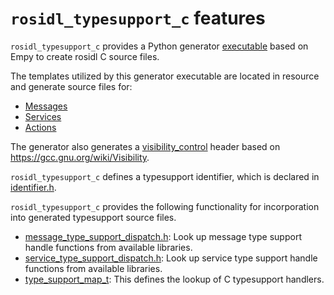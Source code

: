 # `rosidl_typesupport_c` features

`rosidl_typesupport_c` provides a Python generator [executable](bin/rosidl_typesupport_c) based on Empy to create rosidl C source files.

The templates utilized by this generator executable are located in resource and generate source files for:
* [Messages](resource/msg__type_support.cpp.em)
* [Services](resource/srv__type_support.cpp.em)
* [Actions](resource/action__type_support.c.em)

The generator also generates a [visibility_control](resource/rosidl_typesupport_c__visibility_control.h.in) header based on https://gcc.gnu.org/wiki/Visibility.

`rosidl_typesupport_c` defines a typesupport identifier, which is declared in [identifier.h](include/rosidl_typesupport_c/identifier.h).

`rosidl_typesupport_c` provides the following functionality for incorporation into generated typesupport source files.

* [message_type_support_dispatch.h](include/rosidl_typesupport_c/message_type_support_dispatch.h): Look up message type support handle functions from available libraries.
* [service_type_support_dispatch.h](include/rosidl_typesupport_c/service_type_support_dispatch.h): Look up service type support handle functions from available libraries.
* [type_support_map_t](include/rosidl_typesupport_c/type_support_map_t.h): This defines the lookup of C typesupport handlers.

